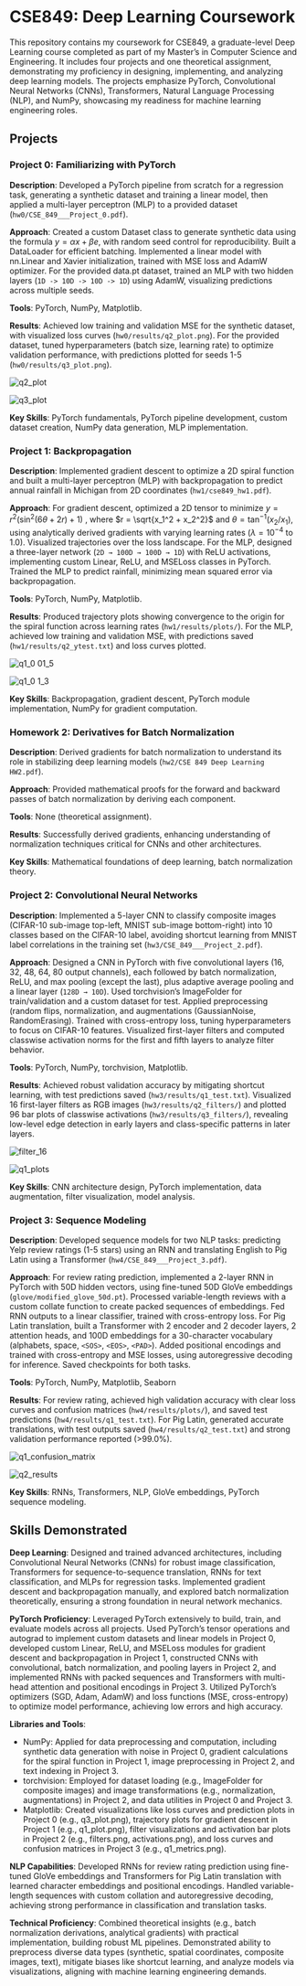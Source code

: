 # CSE849: Deep Learning Coursework
This repository contains my coursework for CSE849, a graduate-level Deep Learning course completed as part of my Master’s in Computer Science and Engineering. It includes four projects and one theoretical assignment, demonstrating my proficiency in designing, implementing, and analyzing deep learning models. The projects emphasize PyTorch, Convolutional Neural Networks (CNNs), Transformers, Natural Language Processing (NLP), and NumPy, showcasing my readiness for machine learning engineering roles.

## Projects

### Project 0: Familiarizing with PyTorch
**Description**: Developed a PyTorch pipeline from scratch for a regression task, generating a synthetic dataset and training a linear model, then applied a multi-layer perceptron (MLP) to a provided dataset (`hw0/CSE_849___Project_0.pdf`).

**Approach**: Created a custom Dataset class to generate synthetic data using the formula $y = \alpha x + \beta e$, with random seed control for reproducibility. Built a DataLoader for efficient batching. Implemented a linear model with nn.Linear and Xavier initialization, trained with MSE loss and AdamW optimizer. For the provided data.pt dataset, trained an MLP with two hidden layers (`1D -> 10D -> 10D -> 1D`) using AdamW, visualizing predictions across multiple seeds.

**Tools**: PyTorch, NumPy, Matplotlib.

**Results**: Achieved low training and validation MSE for the synthetic dataset, with visualized loss curves (`hw0/results/q2_plot.png`). For the provided dataset, tuned hyperparameters (batch size, learning rate) to optimize validation performance, with predictions plotted for seeds 1-5 (`hw0/results/q3_plot.png`).

![q2_plot](https://github.com/user-attachments/assets/07fff7b7-fde5-4ba9-9889-fc44de6e8483)

![q3_plot](https://github.com/user-attachments/assets/8042ba73-e87c-44e6-8695-ca5fafa8b22f)

**Key Skills**: PyTorch fundamentals, PyTorch pipeline development, custom dataset creation, NumPy data generation, MLP implementation.

### Project 1: Backpropagation
**Description**: Implemented gradient descent to optimize a 2D spiral function and built a multi-layer perceptron (MLP) with backpropagation to predict annual rainfall in Michigan from 2D coordinates (`hw1/cse849_hw1.pdf`).

**Approach**: For gradient descent, optimized a 2D tensor to minimize $y = r^2 (\sin^2(6\theta + 2r) + 1)$
, where $r = \sqrt{x_1^2 + x_2^2}$ and $\theta = \tan^{-1}(x_2/x_1)$, using analytically derived gradients with varying learning rates ($\lambda = 10^{-4}$ to $1.0$). Visualized trajectories over the loss landscape. For the MLP, designed a three-layer network (`2D → 100D → 100D → 1D`) with ReLU activations, implementing custom Linear, ReLU, and MSELoss classes in PyTorch. Trained the MLP to predict rainfall, minimizing mean squared error via backpropagation.

**Tools**: PyTorch, NumPy, Matplotlib.

**Results**: Produced trajectory plots showing convergence to the origin for the spiral function across learning rates (`hw1/results/plots/`). For the MLP, achieved low training and validation MSE, with predictions saved (`hw1/results/q2_ytest.txt`) and loss curves plotted.

![q1_0 01_5](https://github.com/user-attachments/assets/107ca0da-e4ee-4d76-b922-3a41a7c77f71)

![q1_0 1_3](https://github.com/user-attachments/assets/eaf3d17f-11fc-449a-92b8-68808729cb4b)


**Key Skills**: Backpropagation, gradient descent, PyTorch module implementation, NumPy for gradient computation.


### Homework 2: Derivatives for Batch Normalization
**Description**: Derived gradients for batch normalization to understand its role in stabilizing deep learning models (`hw2/CSE 849 Deep Learning HW2.pdf`).

**Approach**: Provided mathematical proofs for the forward and backward passes of batch normalization by deriving each component. 

**Tools**: None (theoretical assignment).

**Results**: Successfully derived gradients, enhancing understanding of normalization techniques critical for CNNs and other architectures.

**Key Skills**: Mathematical foundations of deep learning, batch normalization theory.

### Project 2: Convolutional Neural Networks
**Description**: Implemented a 5-layer CNN to classify composite images (CIFAR-10 sub-image top-left, MNIST sub-image bottom-right) into 10 classes based on the CIFAR-10 label, avoiding shortcut learning from MNIST label correlations in the training set (`hw3/CSE_849___Project_2.pdf`).

**Approach**: Designed a CNN in PyTorch with five convolutional layers (16, 32, 48, 64, 80 output channels), each followed by batch normalization, ReLU, and max pooling (except the last), plus adaptive average pooling and a linear layer (`128D → 10D`). Used torchvision’s ImageFolder for train/validation and a custom dataset for test. Applied preprocessing (random flips, normalization, and augmentations (GaussianNoise, RandomErasing). Trained with cross-entropy loss, tuning hyperparameters to focus on CIFAR-10 features. Visualized first-layer filters and computed classwise activation norms for the first and fifth layers to analyze filter behavior.

**Tools**: PyTorch, NumPy, torchvision, Matplotlib.

**Results**: Achieved robust validation accuracy by mitigating shortcut learning, with test predictions saved (`hw3/results/q1_test.txt`). Visualized 16 first-layer filters as RGB images (`hw3/results/q2_filters/`) and plotted 96 bar plots of classwise activations (`hw3/results/q3_filters/`), revealing low-level edge detection in early layers and class-specific patterns in later layers.

![filter_16](https://github.com/user-attachments/assets/93e550cd-b874-4f61-a2ca-81cacbbc0442)

![q1_plots](https://github.com/user-attachments/assets/3e0c7b3d-386e-4f21-8e8c-02df31978840)

**Key Skills**: CNN architecture design, PyTorch implementation, data augmentation, filter visualization, model analysis.

### Project 3: Sequence Modeling
**Description**: Developed sequence models for two NLP tasks: predicting Yelp review ratings (1-5 stars) using an RNN and translating English to Pig Latin using a Transformer (`hw4/CSE_849___Project_3.pdf`).

**Approach**: For review rating prediction, implemented a 2-layer RNN in PyTorch with 50D hidden vectors, using fine-tuned 50D GloVe embeddings (`glove/modified_glove_50d.pt`). Processed variable-length reviews with a custom collate function to create packed sequences of embeddings. Fed RNN outputs to a linear classifier, trained with cross-entropy loss. For Pig Latin translation, built a Transformer with 2 encoder and 2 decoder layers, 2 attention heads, and 100D embeddings for a 30-character vocabulary (alphabets, space, `<SOS>`, `<EOS>`, `<PAD>`). Added positional encodings and trained with cross-entropy and MSE losses, using autoregressive decoding for inference. Saved checkpoints for both tasks.

**Tools**: PyTorch, NumPy, Matplotlib, Seaborn

**Results**: For review rating, achieved high validation accuracy with clear loss curves and confusion matrices (`hw4/results/plots/`), and saved test predictions (`hw4/results/q1_test.txt`). For Pig Latin, generated accurate translations, with test outputs saved (`hw4/results/q2_test.txt`) and strong validation performance reported (>99.0%).

![q1_confusion_matrix](https://github.com/user-attachments/assets/ed908ddf-f07b-469a-8136-c5ef1ecf0d05)

![q2_results](https://github.com/user-attachments/assets/c53dd04b-97c2-432a-ba5b-60463d83e7fc)

**Key Skills**: RNNs, Transformers, NLP, GloVe embeddings, PyTorch sequence modeling.

## Skills Demonstrated
**Deep Learning**: Designed and trained advanced architectures, including Convolutional Neural Networks (CNNs) for robust image classification, Transformers for sequence-to-sequence translation, RNNs for text classification, and MLPs for regression tasks. Implemented gradient descent and backpropagation manually, and explored batch normalization theoretically, ensuring a strong foundation in neural network mechanics.

**PyTorch Proficiency**: Leveraged PyTorch extensively to build, train, and evaluate models across all projects. Used PyTorch’s tensor operations and autograd to implement custom datasets and linear models in Project 0, developed custom Linear, ReLU, and MSELoss modules for gradient descent and backpropagation in Project 1, constructed CNNs with convolutional, batch normalization, and pooling layers in Project 2, and implemented RNNs with packed sequences and Transformers with multi-head attention and positional encodings in Project 3. Utilized PyTorch’s optimizers (SGD, Adam, AdamW) and loss functions (MSE, cross-entropy) to optimize model performance, achieving low errors and high accuracy.

**Libraries and Tools**:
- NumPy: Applied for data preprocessing and computation, including synthetic data generation with noise in Project 0, gradient calculations for the spiral function in Project 1, image preprocessing in Project 2, and text indexing in Project 3.
- torchvision: Employed for dataset loading (e.g., ImageFolder for composite images) and image transformations (e.g., normalization, augmentations) in Project 2, and data utilities in Project 0 and Project 3.
- Matplotlib: Created visualizations like loss curves and prediction plots in Project 0 (e.g., q3_plot.png), trajectory plots for gradient descent in Project 1 (e.g., q1_plot.png), filter visualizations and activation bar plots in Project 2 (e.g., filters.png, activations.png), and loss curves and confusion matrices in Project 3 (e.g., q1_metrics.png).

**NLP Capabilities**: Developed RNNs for review rating prediction using fine-tuned GloVe embeddings and Transformers for Pig Latin translation with learned character embeddings and positional encodings. Handled variable-length sequences with custom collation and autoregressive decoding, achieving strong performance in classification and translation tasks.

**Technical Proficiency**: Combined theoretical insights (e.g., batch normalization derivations, analytical gradients) with practical implementation, building robust ML pipelines. Demonstrated ability to preprocess diverse data types (synthetic, spatial coordinates, composite images, text), mitigate biases like shortcut learning, and analyze models via visualizations, aligning with machine learning engineering demands.





